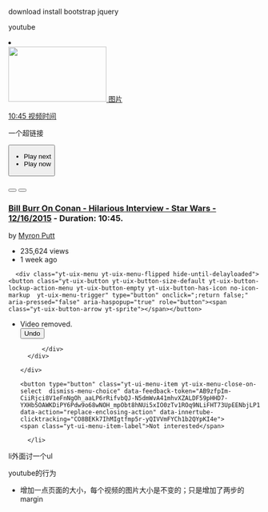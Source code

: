 download install bootstrap jquery


youtube
<li class="yt-shelf-grid-item"><div class="yt-lockup yt-lockup-grid yt-lockup-video clearfix" data-context-item-id="PagVwAI9jao" data-visibility-tracking="CO4BEJQ1GAAiEwiC1-anmv7JAhVWYVgKHVvZBikojh5Aqpv2kYC4hdQ9"><div class="yt-lockup-dismissable"><div class="yt-lockup-thumbnail contains-addto">


<a aria-hidden="true" href="/watch?v=PagVwAI9jao" class="yt-uix-sessionlink        spf-link " data-sessionlink="itct=CO4BEJQ1GAAiEwiC1-anmv7JAhVWYVgKHVvZBikojh4yCmctaGlnaC1yZWM">
<div class="yt-thumb video-thumb">
<span class="yt-thumb-simple">
<img src="//i.ytimg.com/vi_webp/PagVwAI9jao/mqdefault.webp" alt="" width="196" height="110">  图片
</span>
</div>

<span class="video-time" aria-hidden="true">10:45</span>   视频时间

</a>  一个超链接

  <span class="thumb-menu dark-overflow-action-menu video-actions">
    <button class="yt-uix-button-reverse flip addto-watch-queue-menu spf-nolink hide-until-delayloaded yt-uix-button yt-uix-button-dark-overflow-action-menu yt-uix-button-size-default yt-uix-button-has-icon no-icon-markup yt-uix-button-empty" type="button" aria-haspopup="true" aria-expanded="false" onclick=";return false;"><span class="yt-uix-button-arrow yt-sprite"></span><ul class="watch-queue-thumb-menu yt-uix-button-menu yt-uix-button-menu-dark-overflow-action-menu hid"><li role="menuitem" class="overflow-menu-choice addto-watch-queue-menu-choice addto-watch-queue-play-next yt-uix-button-menu-item" data-action="play-next" onclick=";return false;" data-video-ids="PagVwAI9jao"><span class="addto-watch-queue-menu-text">Play next</span></li><li role="menuitem" class="overflow-menu-choice addto-watch-queue-menu-choice addto-watch-queue-play-now yt-uix-button-menu-item" data-action="play-now" onclick=";return false;" data-video-ids="PagVwAI9jao"><span class="addto-watch-queue-menu-text">Play now</span></li></ul></button>
  </span>


  <button class="yt-uix-button yt-uix-button-size-small yt-uix-button-default yt-uix-button-empty yt-uix-button-has-icon no-icon-markup addto-button video-actions spf-nolink hide-until-delayloaded addto-watch-later-button yt-uix-tooltip" type="button" onclick=";return false;" role="button" title="Watch Later" data-video-ids="PagVwAI9jao"></button>
  <button class="yt-uix-button yt-uix-button-size-small yt-uix-button-default yt-uix-button-empty yt-uix-button-has-icon no-icon-markup addto-button addto-queue-button video-actions spf-nolink hide-until-delayloaded addto-tv-queue-button yt-uix-tooltip" type="button" onclick=";return false;" title="Queue" data-video-ids="PagVwAI9jao" data-style="tv-queue"></button>
</div><div class="yt-lockup-content"><h3 class="yt-lockup-title contains-action-menu"><a href="/watch?v=PagVwAI9jao" class="yt-uix-sessionlink  yt-ui-ellipsis yt-ui-ellipsis-2       spf-link " data-sessionlink="itct=CO4BEJQ1GAAiEwiC1-anmv7JAhVWYVgKHVvZBikojh4yCmctaGlnaC1yZWM" title="Bill Burr On Conan - Hilarious Interview - Star Wars - 12/16/2015" aria-describedby="description-id-292184" dir="ltr">Bill Burr On Conan - Hilarious Interview - Star Wars - 12/16/2015</a><span class="accessible-description" id="description-id-292184"> - Duration: 10:45.</span></h3><div class="yt-lockup-byline">by <a href="/user/reddevilan222" class="yt-uix-sessionlink g-hovercard      spf-link " data-ytid="UC6EGkZqfzH8wIky1O2FzZSQ" data-sessionlink="itct=CO4BEJQ1GAAiEwiC1-anmv7JAhVWYVgKHVvZBikojh4">Myron Putt</a></div><div class="yt-lockup-meta"><ul class="yt-lockup-meta-info"><li>235,624 views</li><li>1 week ago</li></ul></div>  <div class="yt-uix-menu-container yt-lockup-action-menu">
    
      <div class="yt-uix-menu yt-uix-menu-flipped hide-until-delayloaded">  <button class="yt-uix-button yt-uix-button-size-default yt-uix-button-lockup-action-menu yt-uix-button-empty yt-uix-button-has-icon no-icon-markup  yt-uix-menu-trigger" type="button" onclick=";return false;" aria-pressed="false" aria-haspopup="true" role="button"><span class="yt-uix-button-arrow yt-sprite"></span></button>
<div class="yt-uix-menu-content yt-ui-menu-content yt-uix-menu-content-hidden" role="menu">  <ul>
      <li role="menuitem">
                <div class="service-endpoint-action-container hid">
                <div class="service-endpoint-replace-enclosing-action-notification hid">
          <div class="replace-enclosing-action-message">
            Video removed.
          </div>
          <div class="replace-enclosing-action-options">
                <button class="yt-uix-button yt-uix-button-size-default yt-uix-button-link undo-replace-action" type="button" onclick=";return false;" data-feedback-token="AB9zfpJsKANdZW4yMO5DIov2ZXbbieLU6VAKHkvAj1zzUNxz5dEPI8gJshIfjfvnMO-BRJoIdvh3EzJln_LheniTMubUtMfYgQjFR9am_Ll-BFlUzR_7WqyumxjZfBGMyDMhkHPvzA9Y"><span class="yt-uix-button-content">Undo</span></button>

          </div>
      </div>

    </div>

    <button type="button" class="yt-ui-menu-item yt-uix-menu-close-on-select  dismiss-menu-choice" data-feedback-token="AB9zfpIm-CiiRjci8V1eFnNgOh_aaLP6rRifvbQJ-N5dmWvA41mhvXZALDF59pHHD7-YXHb5OAWKDiPY6Pdw9o68wNOH_mpObt8hNUi5xIO0zTv1ROq9NLiFHT73UpEENbjLP1RMDRdH" data-action="replace-enclosing-action" data-innertube-clicktracking="CO8BEKk7IhMIgtfmp5r-yQIVVmFYCh1b2QYpKI4e">
    <span class="yt-ui-menu-item-label">Not interested</span>
  </button>


      </li>
  </ul>
</div></div>
  </div>
</div></div><div class="yt-lockup-notifications-container hid"></div></div></li>

li外面讨一个ul


youtube的行为
- 增加一点页面的大小，每个视频的图片大小是不变的；只是增加了两步的margin
